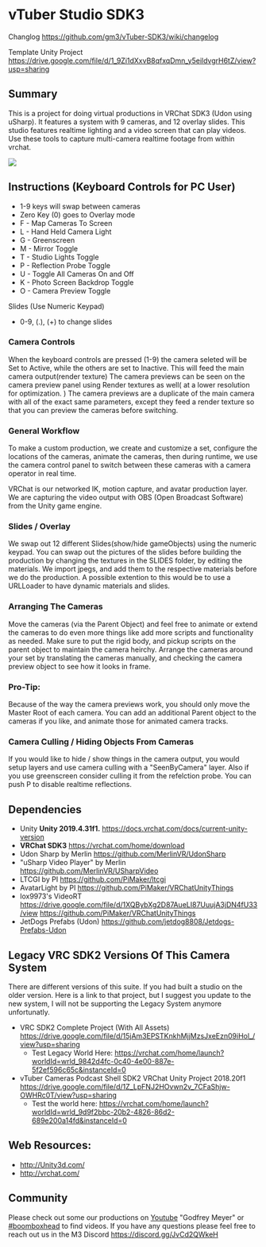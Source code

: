 # vTuber Studio SDK3

Changlog https://github.com/gm3/vTuber-SDK3/wiki/changelog

Template Unity Project https://drive.google.com/file/d/1_9Zi1dXxvB8qfxqDmn_y5eildvgrH6tZ/view?usp=sharing


## Summary
This is a project for doing virtual productions in VRChat SDK3 (Udon using uSharp). 
It features a system with 9 cameras, and 12 overlay slides. This studio features realtime lighting and a video screen that can play videos. Use these tools to capture multi-camera realtime footage from within vrchat.

![](https://i.imgur.com/l4D3y8D.png)


## Instructions (Keyboard Controls for PC User)
* 1-9 keys will swap between cameras
* Zero Key (0) goes to Overlay mode
* F - Map Cameras To Screen
* L - Hand Held Camera Light
* G - Greenscreen
* M - Mirror Toggle
* T - Studio Lights Toggle
* P - Reflection Probe Toggle
* U - Toggle All Cameras On and Off
* K - Photo Screen Backdrop Toggle
* O - Camera Preview Toggle

Slides (Use Numeric Keypad)
* 0-9, (.), (+) to change slides

### Camera Controls
When the keyboard controls are pressed (1-9) the camera seleted will be Set to Active, while the others are set to Inactive. This will feed the main camera output(render texture) The camera previews can be seen on the camera preview panel using Render textures as well( at a lower resolution for optimization. ) The camera previews are a duplicate of the main camera with all of the exact same parameters, except they feed a render texture so that you can preview the cameras before switching.

### General Workflow
To make a custom production, we create and customize a set, configure the locations of the cameras, animate the cameras, then during runtime, we use the camera control panel to switch between these cameras with a camera operator in real time. 

VRChat is our networked IK, motion capture, and avatar production layer. We are capturing the video output with OBS (Open Broadcast Software) from the Unity game engine. 


### Slides / Overlay
We swap out 12 different Slides(show/hide gameObjects) using the numeric keypad. 
You can swap out the pictures of the slides before building the production by changing the textures in the SLIDES folder, by editing the materials. We import jpegs, and add them to the respective materials before we do the production. A possible extention to this would be to use a URLLoader to have dynamic materials and slides. 

### Arranging The Cameras
Move the cameras (via the Parent Object) and feel free to animate or extend the cameras to do even more things like add more scripts and functionality as needed. Make sure to put the rigid body, and pickup scripts on the parent object to maintain the camera heirchy. Arrange the cameras around your set by translating the cameras manually, and checking the camera preview object to see how it looks in frame.

### Pro-Tip: 
Because of the way the camera previews work, you should only move the Master Root of each camera. You can add an additional Parent object to the cameras if you like, and animate those for animated camera tracks. 

### Camera Culling / Hiding Objects From Cameras
If you would like to hide / show things in the camera output, you would setup layers and use camera culling with a "SeenByCamera" layer. Also if you use greenscreen consider culling it from the refelction probe. You can push P to disable realtime reflections.

## Dependencies
- Unity **Unity 2019.4.31f1.**  https://docs.vrchat.com/docs/current-unity-version
- **VRChat SDK3** https://vrchat.com/home/download
- Udon Sharp by Merlin https://github.com/MerlinVR/UdonSharp
- "uSharp Video Player" by Merlin https://github.com/MerlinVR/USharpVideo
- LTCGI by PI https://github.com/PiMaker/ltcgi
- AvatarLight by PI https://github.com/PiMaker/VRChatUnityThings
- lox9973's VideoRT https://drive.google.com/file/d/1XQBybXg2D87AueLI87UuujA3jDN4fU33/view https://github.com/PiMaker/VRChatUnityThings
- JetDogs Prefabs (Udon) https://github.com/jetdog8808/Jetdogs-Prefabs-Udon

## Legacy VRC SDK2 Versions Of This Camera System
There are different versions of this suite. If you had built a studio on the older version. Here is a link to that project, but I suggest you update to the new system, I will not be supporting the Legacy System anymore unfortunatly. 

* VRC SDK2 Complete Project (With All Assets) https://drive.google.com/file/d/15jAm3EPSTKnkhMjjMzsJxeEzn09iHol_/view?usp=sharing
    * Test Legacy World Here: https://vrchat.com/home/launch?worldId=wrld_9842d4fc-0c40-4e00-887e-5f2ef596c65c&instanceId=0
* vTuber Cameras Podcast Shell SDK2 VRChat Unity Project 2018.20f1 https://drive.google.com/file/d/1Z_LpFNJ2HOvwn2v_7CFaShjw-OWHRc0T/view?usp=sharing
    * Test the world here: https://vrchat.com/home/launch?worldId=wrld_9d9f2bbc-20b2-4826-86d2-689e200a14fd&instanceId=0


## Web Resources:
* http://Unity3d.com/
* http://vrchat.com/

## Community

Please check out some our productions on [Youtube](https://www.youtube.com/results?search_query=godfrey+meyer&page=&utm_source=opensearch) "Godfrey Meyer" or [#boomboxhead](https://www.youtube.com/results?search_query=%23boomboxhead) to find videos. If you have any questions please feel free to reach out us in the M3 Discord https://discord.gg/JvCd2QWkeH
